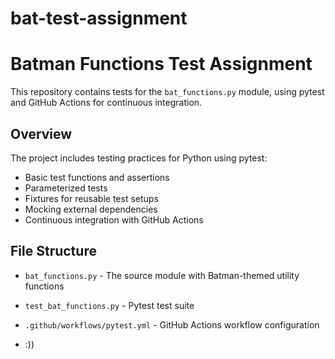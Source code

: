 # bat-test-assignment
# Batman Functions Test Assignment

This repository contains tests for the `bat_functions.py` module, using pytest and GitHub Actions for continuous integration.

## Overview

The project includes testing practices for Python using pytest:
- Basic test functions and assertions
- Parameterized tests
- Fixtures for reusable test setups
- Mocking external dependencies
- Continuous integration with GitHub Actions

## File Structure

- `bat_functions.py` - The source module with Batman-themed utility functions
- `test_bat_functions.py` - Pytest test suite
- `.github/workflows/pytest.yml` - GitHub Actions workflow configuration

- :))
